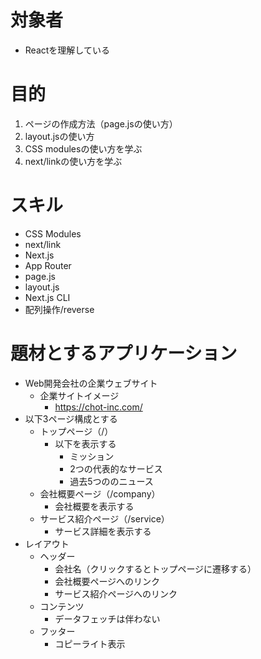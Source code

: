 # 対象者
- Reactを理解している

# 目的
1. ページの作成方法（page.jsの使い方）
2. layout.jsの使い方
3. CSS modulesの使い方を学ぶ
4. next/linkの使い方を学ぶ

# スキル
- CSS Modules
- next/link
- Next.js
- App Router
- page.js
- layout.js
- Next.js CLI
- 配列操作/reverse

# 題材とするアプリケーション
- Web開発会社の企業ウェブサイト
  - 企業サイトイメージ
    - https://chot-inc.com/
- 以下3ページ構成とする
  - トップページ（/）
    - 以下を表示する
      - ミッション
      - 2つの代表的なサービス
      - 過去5つののニュース
  - 会社概要ページ（/company）
    - 会社概要を表示する
  - サービス紹介ページ（/service）
    - サービス詳細を表示する
- レイアウト
  - ヘッダー
    - 会社名（クリックするとトップページに遷移する）
    - 会社概要ページへのリンク
    - サービス紹介ページへのリンク
  - コンテンツ
    - データフェッチは伴わない
  - フッター
    - コピーライト表示
